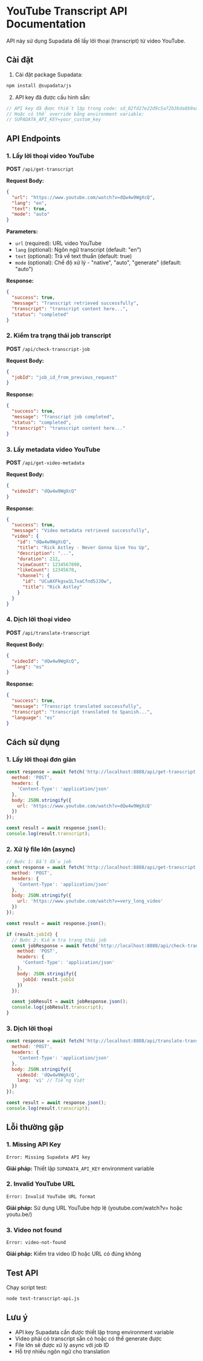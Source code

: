 # YouTube Transcript API Documentation

API này sử dụng Supadata để lấy lời thoại (transcript) từ video YouTube.

## Cài đặt

1. Cài đặt package Supadata:
```bash
npm install @supadata/js
```

2. API key đã được cấu hình sẵn:
```javascript
// API key đã được thiết lập trong code: sd_82fd27e22d9c5a72b3bda8b9aa61de34
// Hoặc có thể override bằng environment variable:
// SUPADATA_API_KEY=your_custom_key
```

## API Endpoints

### 1. Lấy lời thoại video YouTube
**POST** `/api/get-transcript`

**Request Body:**
```json
{
  "url": "https://www.youtube.com/watch?v=dQw4w9WgXcQ",
  "lang": "en",
  "text": true,
  "mode": "auto"
}
```

**Parameters:**
- `url` (required): URL video YouTube
- `lang` (optional): Ngôn ngữ transcript (default: "en")
- `text` (optional): Trả về text thuần (default: true)
- `mode` (optional): Chế độ xử lý - "native", "auto", "generate" (default: "auto")

**Response:**
```json
{
  "success": true,
  "message": "Transcript retrieved successfully",
  "transcript": "transcript content here...",
  "status": "completed"
}
```

### 2. Kiểm tra trạng thái job transcript
**POST** `/api/check-transcript-job`

**Request Body:**
```json
{
  "jobId": "job_id_from_previous_request"
}
```

**Response:**
```json
{
  "success": true,
  "message": "Transcript job completed",
  "status": "completed",
  "transcript": "transcript content here..."
}
```

### 3. Lấy metadata video YouTube
**POST** `/api/get-video-metadata`

**Request Body:**
```json
{
  "videoId": "dQw4w9WgXcQ"
}
```

**Response:**
```json
{
  "success": true,
  "message": "Video metadata retrieved successfully",
  "video": {
    "id": "dQw4w9WgXcQ",
    "title": "Rick Astley - Never Gonna Give You Up",
    "description": "...",
    "duration": 212,
    "viewCount": 1234567890,
    "likeCount": 12345678,
    "channel": {
      "id": "UCuAXFkgsw1L7xaCfnd5JJOw",
      "title": "Rick Astley"
    }
  }
}
```

### 4. Dịch lời thoại video
**POST** `/api/translate-transcript`

**Request Body:**
```json
{
  "videoId": "dQw4w9WgXcQ",
  "lang": "es"
}
```

**Response:**
```json
{
  "success": true,
  "message": "Transcript translated successfully",
  "transcript": "transcript translated to Spanish...",
  "language": "es"
}
```

## Cách sử dụng

### 1. Lấy lời thoại đơn giản
```javascript
const response = await fetch('http://localhost:8888/api/get-transcript', {
  method: 'POST',
  headers: {
    'Content-Type': 'application/json'
  },
  body: JSON.stringify({
    url: 'https://www.youtube.com/watch?v=dQw4w9WgXcQ'
  })
});

const result = await response.json();
console.log(result.transcript);
```

### 2. Xử lý file lớn (async)
```javascript
// Bước 1: Bắt đầu job
const response = await fetch('http://localhost:8888/api/get-transcript', {
  method: 'POST',
  headers: {
    'Content-Type': 'application/json'
  },
  body: JSON.stringify({
    url: 'https://www.youtube.com/watch?v=very_long_video'
  })
});

const result = await response.json();

if (result.jobId) {
  // Bước 2: Kiểm tra trạng thái job
  const jobResponse = await fetch('http://localhost:8888/api/check-transcript-job', {
    method: 'POST',
    headers: {
      'Content-Type': 'application/json'
    },
    body: JSON.stringify({
      jobId: result.jobId
    })
  });

  const jobResult = await jobResponse.json();
  console.log(jobResult.transcript);
}
```

### 3. Dịch lời thoại
```javascript
const response = await fetch('http://localhost:8888/api/translate-transcript', {
  method: 'POST',
  headers: {
    'Content-Type': 'application/json'
  },
  body: JSON.stringify({
    videoId: 'dQw4w9WgXcQ',
    lang: 'vi' // Tiếng Việt
  })
});

const result = await response.json();
console.log(result.transcript);
```

## Lỗi thường gặp

### 1. Missing API Key
```
Error: Missing Supadata API key
```
**Giải pháp:** Thiết lập `SUPADATA_API_KEY` environment variable

### 2. Invalid YouTube URL
```
Error: Invalid YouTube URL format
```
**Giải pháp:** Sử dụng URL YouTube hợp lệ (youtube.com/watch?v= hoặc youtu.be/)

### 3. Video not found
```
Error: video-not-found
```
**Giải pháp:** Kiểm tra video ID hoặc URL có đúng không

## Test API

Chạy script test:
```bash
node test-transcript-api.js
```

## Lưu ý

- API key Supadata cần được thiết lập trong environment variable
- Video phải có transcript sẵn có hoặc có thể generate được
- File lớn sẽ được xử lý async với job ID
- Hỗ trợ nhiều ngôn ngữ cho translation
